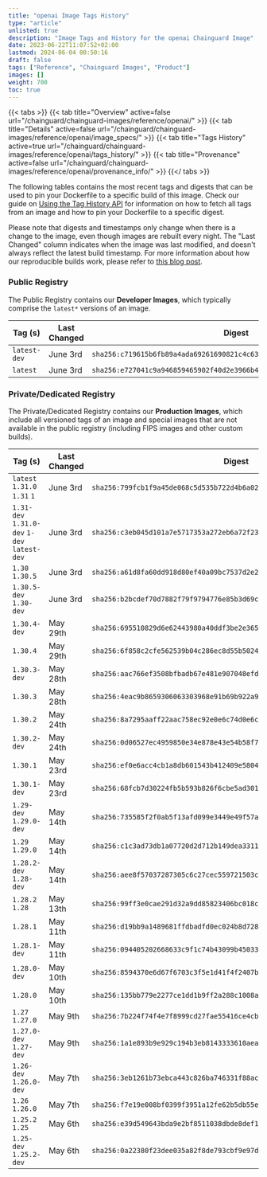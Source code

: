 ```yaml
---
title: "openai Image Tags History"
type: "article"
unlisted: true
description: "Image Tags and History for the openai Chainguard Image"
date: 2023-06-22T11:07:52+02:00
lastmod: 2024-06-04 00:50:16
draft: false
tags: ["Reference", "Chainguard Images", "Product"]
images: []
weight: 700
toc: true
---
```


{{< tabs >}}
{{< tab title="Overview" active=false url="/chainguard/chainguard-images/reference/openai/" >}}
{{< tab title="Details" active=false url="/chainguard/chainguard-images/reference/openai/image_specs/" >}}
{{< tab title="Tags History" active=true url="/chainguard/chainguard-images/reference/openai/tags_history/" >}}
{{< tab title="Provenance" active=false url="/chainguard/chainguard-images/reference/openai/provenance_info/" >}}
{{</ tabs >}}

The following tables contains the most recent tags and digests that can be used to pin your Dockerfile to a specific build of this image. Check our guide on [Using the Tag History API](/chainguard/chainguard-images/using-the-tag-history-api/) for information on how to fetch all tags from an image and how to pin your Dockerfile to a specific digest.

Please note that digests and timestamps only change when there is a change to the image, even though images are rebuilt every night. The "Last Changed" column indicates when the image was last modified, and doesn't always reflect the latest build timestamp. For more information about how our reproducible builds work, please refer to [this blog post](https://www.chainguard.dev/unchained/reproducing-chainguards-reproducible-image-builds).

### Public Registry
The Public Registry contains our **Developer Images**, which typically comprise the `latest*` versions of an image.

| Tag (s)       | Last Changed | Digest                                                                    |
|---------------|--------------|---------------------------------------------------------------------------|
|  `latest-dev` | June 3rd     | `sha256:c719615b6fb89a4ada69261690821c4c6394fc11647c9c57379cd4776af0f160` |
|  `latest`     | June 3rd     | `sha256:e727041c9a946859465902f40d2e3966b477a0eb78b516c8bb1d92a667588f38` |


### Private/Dedicated Registry
The Private/Dedicated Registry contains our **Production Images**, which include all versioned tags of an image and special images that are not available in the public registry (including FIPS images and other custom builds).

| Tag (s)                                       | Last Changed | Digest                                                                    |
|-----------------------------------------------|--------------|---------------------------------------------------------------------------|
|  `latest` `1.31.0` `1.31` `1`                 | June 3rd     | `sha256:799fcb1f9a45de068c5d535b722d4b6a0230c0f315af72ac28fb34c449637f54` |
|  `1.31-dev` `1.31.0-dev` `1-dev` `latest-dev` | June 3rd     | `sha256:c3eb045d101a7e5717353a272eb6a72f239d1bff05d09f11408dd9d305871e7b` |
|  `1.30` `1.30.5`                              | June 3rd     | `sha256:a61d8fa60dd918d80ef40a09bc7537d2e2bc2b055846206dec4cbb38a6df1a6d` |
|  `1.30.5-dev` `1.30-dev`                      | June 3rd     | `sha256:b2bcdef70d7882f79f9794776e85b3d69c4a039a2eee0661fc602d248ad2cb4d` |
|  `1.30.4-dev`                                 | May 29th     | `sha256:695510829d6e62443980a40ddf3be2e3655c80d7114863c20a4f72fc0aa49553` |
|  `1.30.4`                                     | May 29th     | `sha256:6f858c2cfe562539b04c286ec8d55b50246e5b25100be37032c90f28656a7164` |
|  `1.30.3-dev`                                 | May 28th     | `sha256:aac766ef3508bfbadb67e481e907048efdd703b7646ce7ba53f7e92b4bd2a991` |
|  `1.30.3`                                     | May 28th     | `sha256:4eac9b8659306063303968e91b69b922a935aa3d75f524abb541c7543c5cce3f` |
|  `1.30.2`                                     | May 24th     | `sha256:8a7295aaff22aac758ec92e0e6c74d0e6cf459316cb204a180b8ad362a955caf` |
|  `1.30.2-dev`                                 | May 24th     | `sha256:0d06527ec4959850e34e878e43e54b58f71bd38ed797bef540287c9174b36b9e` |
|  `1.30.1`                                     | May 23rd     | `sha256:ef0e6acc4cb1a8db601543b412409e5804deb6965b3d803f1736376d08637099` |
|  `1.30.1-dev`                                 | May 23rd     | `sha256:68fcb7d30224fb5b593b826f6cbe5ad30101dd90ad5b86916b865cb974840ebd` |
|  `1.29-dev` `1.29.0-dev`                      | May 14th     | `sha256:735585f2f0ab5f13afd099e3449e49f57a6ea4007b130855d19ca8ea65a72ff2` |
|  `1.29` `1.29.0`                              | May 14th     | `sha256:c1c3ad73db1a07720d2d712b149dea3311f7a1c6e5f137b719ceafe04ffe5393` |
|  `1.28.2-dev` `1.28-dev`                      | May 14th     | `sha256:aee8f57037287305c6c27cec559721503c4cda190b57ea013d9d272a697316d9` |
|  `1.28.2` `1.28`                              | May 13th     | `sha256:99ff3e0cae291d32a9dd85823406bc018cb73d2aa6a1e368a7aec480a57b67cb` |
|  `1.28.1`                                     | May 11th     | `sha256:d19bb9a1489681ffdbadfd0ec024b8d72800b28199571e0ae25f96ef58e9102c` |
|  `1.28.1-dev`                                 | May 11th     | `sha256:094405202668633c9f1c74b43099b45033f745edee91e366b647f413a3d09f36` |
|  `1.28.0-dev`                                 | May 10th     | `sha256:8594370e6d67f6703c3f5e1d41f4f2407ba7ba87d5bb0e7d9223c8a36c7cad2a` |
|  `1.28.0`                                     | May 10th     | `sha256:135bb779e2277ce1dd1b9ff2a288c1008a15ccf5a1393b3cc9e45da8f460d1cf` |
|  `1.27` `1.27.0`                              | May 9th      | `sha256:7b224f74f4e7f8999cd27fae55416ce4cb19dc34e2524a535a7f160832c08af7` |
|  `1.27.0-dev` `1.27-dev`                      | May 9th      | `sha256:1a1e893b9e929c194b3eb8143333610aea75edfd00fb47b46a9e1a92ff053d6a` |
|  `1.26-dev` `1.26.0-dev`                      | May 7th      | `sha256:3eb1261b73ebca443c826ba746331f88ac7001196ee254e09d97e77dbdb26ee1` |
|  `1.26` `1.26.0`                              | May 7th      | `sha256:f7e19e008bf0399f3951a12fe62b5db55ef3922eda3f986a58fd069ae815b0c5` |
|  `1.25.2` `1.25`                              | May 6th      | `sha256:e39d549643bda9e2bf8511038dbde8def15af1bffae27ac0629738c44e2e16ad` |
|  `1.25-dev` `1.25.2-dev`                      | May 6th      | `sha256:0a22380f23dee035a82f8de793cbf9e97d19ebd5ec433a04fb299b2909c9edb6` |

